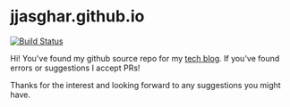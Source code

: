 # jjasghar.github.io

[![Build Status](https://travis-ci.org/jjasghar/jjasghar.github.io.svg?branch=master)](https://travis-ci.org/jjasghar/jjasghar.github.io)

Hi! You've found my github source repo for my [tech blog][blog]. If you've found
errors or suggestions I accept PRs!

Thanks for the interest and looking forward to any suggestions you might have.



[blog]: https://jjasghar.github.io
